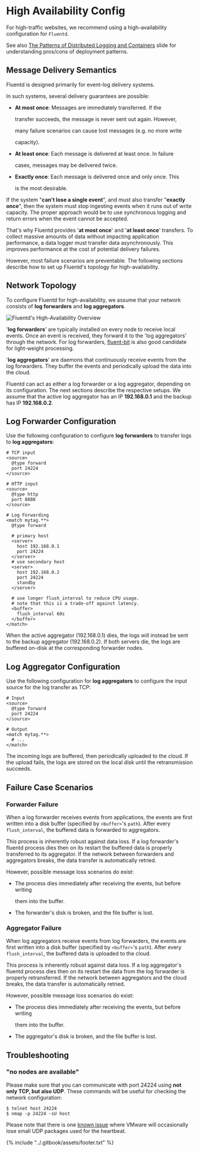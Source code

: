 # High Availability Config

For high-traffic websites, we recommend using a high-availability configuration for `Fluentd`.

See also [The Patterns of Distributed Logging and Containers](https://www.slideshare.net/tagomoris/the-patterns-of-distributed-logging-and-containers) slide for understanding pros/cons of deployment patterns.

## Message Delivery Semantics

Fluentd is designed primarily for event-log delivery systems.

In such systems, several delivery guarantees are possible:

* **At most once**: Messages are immediately transferred. If the

  transfer succeeds, the message is never sent out again. However,

  many failure scenarios can cause lost messages \(e.g. no more write

  capacity\).

* **At least once**: Each message is delivered at least once. In failure

  cases, messages may be delivered twice.

* **Exactly once**: Each message is delivered once and only once. This

  is the most desirable.

If the system "**can't lose a single event**", and must also transfer "**exactly once**", then the system must stop ingesting events when it runs out of write capacity. The proper approach would be to use synchronous logging and return errors when the event cannot be accepted.

That's why Fluentd provides '**at most once**' and '**at least once**' transfers. To collect massive amounts of data without impacting application performance, a data logger must transfer data asynchronously. This improves performance at the cost of potential delivery failures.

However, most failure scenarios are preventable. The following sections describe how to set up Fluentd's topology for high-availability.

## Network Topology

To configure Fluentd for high-availability, we assume that your network consists of **log forwarders** and **log aggregators**.

![Fluentd&apos;s High-Availability Overview](../.gitbook/assets/fluentd_ha%20%281%29%20%281%29%20%281%29.png)

'**log forwarders**' are typically installed on every node to receive local events. Once an event is received, they forward it to the 'log aggregators' through the network. For log forwarders, [fluent-bit](https://fluentbit.io/) is also good candidate for light-weight processing.

'**log aggregators**' are daemons that continuously receive events from the log forwarders. They buffer the events and periodically upload the data into the cloud.

Fluentd can act as either a log forwarder or a log aggregator, depending on its configuration. The next sections describe the respective setups. We assume that the active log aggregator has an IP **192.168.0.1** and the backup has IP **192.168.0.2**.

## Log Forwarder Configuration

Use the following configuration to configure **log forwarders** to transfer logs to **log aggregators**:

```text
# TCP input
<source>
  @type forward
  port 24224
</source>

# HTTP input
<source>
  @type http
  port 8888
</source>

# Log Forwarding
<match mytag.**>
  @type forward

  # primary host
  <server>
    host 192.168.0.1
    port 24224
  </server>
  # use secondary host
  <server>
    host 192.168.0.2
    port 24224
    standby
  </server>

  # use longer flush_interval to reduce CPU usage.
  # note that this is a trade-off against latency.
  <buffer>
    flush_interval 60s
  </buffer>
</match>
```

When the active aggregator \(192.168.0.1\) dies, the logs will instead be sent to the backup aggregator \(192.168.0.2\). If both servers die, the logs are buffered on-disk at the corresponding forwarder nodes.

## Log Aggregator Configuration

Use the following configuration for **log aggregators** to configure the input source for the log transfer as TCP:

```text
# Input
<source>
  @type forward
  port 24224
</source>

# Output
<match mytag.**>
  # ...
</match>
```

The incoming logs are buffered, then periodically uploaded to the cloud. If the upload fails, the logs are stored on the local disk until the retransmission succeeds.

## Failure Case Scenarios

### Forwarder Failure

When a log forwarder receives events from applications, the events are first written into a disk buffer \(specified by `<buffer>`'s `path`\). After every `flush_interval`, the buffered data is forwarded to aggregators.

This process is inherently robust against data loss. If a log forwarder's fluentd process dies then on its restart the buffered data is properly transferred to its aggregator. If the network between forwarders and aggregators breaks, the data transfer is automatically retried.

However, possible message loss scenarios do exist:

* The process dies immediately after receiving the events, but before writing

  them into the buffer.

* The forwarder's disk is broken, and the file buffer is lost.

### Aggregator Failure

When log aggregators receive events from log forwarders, the events are first written into a disk buffer \(specified by `<buffer>`'s `path`\). After every `flush_interval`, the buffered data is uploaded to the cloud.

This process is inherently robust against data loss. If a log aggregator's fluentd process dies then on its restart the data from the log forwarder is properly retransferred. If the network between aggregators and the cloud breaks, the data transfer is automatically retried.

However, possible message loss scenarios do exist:

* The process dies immediately after receiving the events, but before writing

  them into the buffer.

* The aggregator's disk is broken, and the file buffer is lost.

## Troubleshooting

### "no nodes are available"

Please make sure that you can communicate with port 24224 using **not only TCP, but also UDP**. These commands will be useful for checking the network configuration:

```text
$ telnet host 24224
$ nmap -p 24224 -sU host
```

Please note that there is one [known issue](http://kb.vmware.com/selfservice/microsites/search.do?language=en_US&cmd=displayKC&externalId=2019944) where VMware will occasionally lose small UDP packages used for the heartbeat.

{% include "../.gitbook/assets/footer.txt" %}
